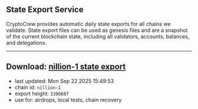 ## State Export Service
CryptoCrew provides automatic daily state exports for all chains we validate. State export files can be used as genesis files and are a snapshot of the current blockchain state, including all validators, accounts, balances, and delegations.

---
**Download: [nillion-1 state export](https://ccv-s3.nbg1.your-objectstorage.com/SERVICE/nillion/nillion-1_export_3390697.json)**
---

- last updated: Mon Sep 22 2025 15:49:53
- chain id: `nillion-1`
- export height: `3390697`
- use for: airdrops, local tests, chain recovery
